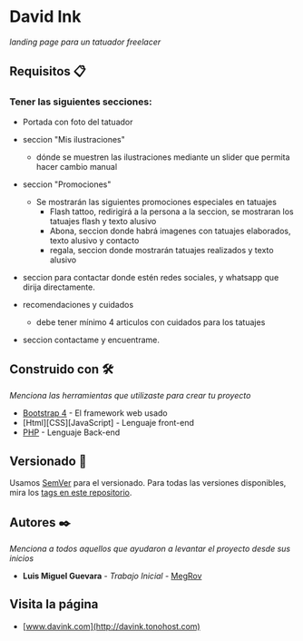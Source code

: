# David Ink

_landing page para un tatuador freelacer_


## Requisitos 📋

### Tener las siguientes secciones:

- Portada con foto del tatuador

- seccion "Mis ilustraciones"
    - dónde se muestren las ilustraciones mediante un slider que permita hacer cambio manual
- seccion "Promociones"
    - Se mostrarán las siguientes promociones especiales en tatuajes 
        - Flash tattoo, redirigirá a la persona a la seccion, se mostraran los tatuajes flash y texto alusivo
        - Abona, seccion donde habrá imagenes con tatuajes elaborados, texto alusivo y contacto
        - regala, seccion donde mostrarán tatuajes realizados y texto alusivo
- seccion para contactar donde estén redes sociales, y whatsapp que dirija directamente.

- recomendaciones y cuidados
    - debe tener mínimo 4 articulos con cuidados para los tatuajes
- seccion contactame y encuentrame.

## Construido con 🛠️

_Menciona las herramientas que utilizaste para crear tu proyecto_

* [Bootstrap 4](https://getbootstrap.com/) - El framework web usado
* [Html][CSS][JavaScript] - Lenguaje front-end
* [PHP](https://www.php.net/) - Lenguaje Back-end


## Versionado 📌

Usamos [SemVer](http://semver.org/) para el versionado. Para todas las versiones disponibles, mira los [tags en este repositorio](https://github.com/tu/proyecto/tags).

## Autores ✒️

_Menciona a todos aquellos que ayudaron a levantar el proyecto desde sus inicios_

* **Luis Miguel Guevara** - *Trabajo Inicial* - [MegRov](https://github.com/MegRov)

## Visita la página


* [www.davink.com](http://davink.tonohost.com)

